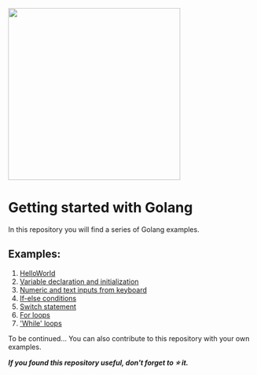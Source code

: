 <img src="https://upload.wikimedia.org/wikipedia/commons/thumb/0/05/Go_Logo_Blue.svg/1200px-Go_Logo_Blue.svg.png" width="350"/>

# Getting started with Golang

In this repository you will find a series of Golang examples.

## Examples:
<ol>
<li><a href="https://github.com/agespido/Golang/blob/main/examples/HelloWorld.go">HelloWorld</a></li>
<li><a href="https://github.com/agespido/Golang/blob/main/examples/Variables.go">Variable declaration and initialization</a></li>
<li><a href="https://github.com/agespido/Golang/blob/main/examples/InputKeyboard.go">Numeric and text inputs from keyboard</a></li>
<li><a href="https://github.com/agespido/Golang/blob/main/examples/Conditions.go">If-else conditions</a></li>
<li><a href="https://github.com/agespido/Golang/blob/main/examples/Switch.go">Switch statement</a></li>
<li><a href="https://github.com/agespido/Golang/blob/main/examples/ForLoops.go">For loops</a></li>
<li><a href="https://github.com/agespido/Golang/blob/main/examples/WhileLoops.go">'While' loops</a></li>
</ol>
To be continued...
You can also contribute to this repository with your own examples.

<b><i>If you found this repository useful, don't forget to ⭐️ it.</i></b>
